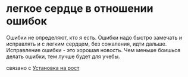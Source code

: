 # легкое сердце в отношении ошибок
Ошибки не определяют, кто я есть. Ошибки надо быстро замечать и исправлять и с легким сердцем, без сожаления, идти дальше. Исправление ошибки - это хорошая новость. Чем меньше боишься делать ошибки, тем лучше будет для учебы.

связано с [Установка на рост](%D0%A3%D1%81%D1%82%D0%B0%D0%BD%D0%BE%D0%B2%D0%BA%D0%B0%20%D0%BD%D0%B0%20%D1%80%D0%BE%D1%81%D1%82)
